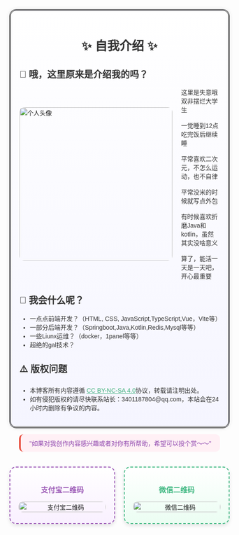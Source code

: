 <link href="https://fonts.googleapis.com/css2?family=Mochiy+Pop+One&display=swap" rel="stylesheet">

<style scoped>
    /* 浅色模式变量 */
    .welcome-page-wrapper {
        --main-bg: linear-gradient(to bottom, #fff, #f5f5ff);
        --main-border: #000;
        --main-text: #333;
        --main-shadow: rgba(0,0,0,0.1);
        --tip-bg: #fff0f5;
        --tip-border: #e74c3c;
        --tip-text: #8e44ad;
        --alipay-border: #9b59b6;
        --alipay-bg: linear-gradient(to bottom, #fff, #f9f0ff);
        --alipay-text: #9b59b6;
        --wechat-border: #42b983;
        --wechat-bg: linear-gradient(to bottom, #fff, #ebfdf2);
        --wechat-text: #42b983;
        --card-shadow: rgba(0,0,0,0.1);
        --link-color: #3eaf7c;
    }
    
    /* 黑暗模式变量 */
    html.dark .welcome-page-wrapper,
    body.dark .welcome-page-wrapper,
    [data-theme="dark"] .welcome-page-wrapper {
        --main-bg: linear-gradient(to bottom, #1a1a1a, #2a2a3e);
        --main-border: #666;
        --main-text: #e0e0e0;
        --main-shadow: rgba(255,255,255,0.1);
        --tip-bg: #3a2a35;
        --tip-border: #e74c3c;
        --tip-text: #d8a8e8;
        --alipay-border: #b389c9;
        --alipay-bg: linear-gradient(to bottom, #252525, #3a2a3e);
        --alipay-text: #d8a8e8;
        --wechat-border: #5fd3a0;
        --wechat-bg: linear-gradient(to bottom, #252525, #2a3e35);
        --wechat-text: #70e0b0;
        --card-shadow: rgba(255,255,255,0.08);
        --link-color: #5fd3a0;
    }
    
    .welcome-page-wrapper {
        font-family: 'Mochiy Pop One', sans-serif;
    }
    
    .welcome-page-wrapper h1,
    .welcome-page-wrapper h2,
    .welcome-page-wrapper h3,
    .welcome-page-wrapper p,
    .welcome-page-wrapper ul,
    .welcome-page-wrapper li,
    .welcome-page-wrapper span {
        font-family: 'Mochiy Pop One', sans-serif;
        color: var(--main-text);
    }
    
    .welcome-page-wrapper a {
        color: var(--link-color);
    }
    
    .welcome-main-card {
        border: 3px double var(--main-border);
        background: var(--main-bg);
        box-shadow: 0 0 10px var(--main-shadow);
        border-radius: 15px;
        padding: 20px;
        max-width: 800px;
        margin: auto;
    }
    
    .welcome-tip-wrapper {
        display: flex;
        align-items: center;
        text-align: center;
        max-width: 2000px;
        justify-content: center;
    }
    
    .welcome-tip-card {
        background-color: var(--tip-bg);
        border-left: 4px solid var(--tip-border);
        padding: 10px 20px;
        font-family: 'Comic Sans MS', 'Noto Sans CJK', sans-serif;
        font-size: 1em;
        color: var(--tip-text);
        margin: 1em 0;
        border-radius: 10px;
    }
    
    .welcome-payment-wrapper {
        display: flex;
        gap: 20px;
        justify-content: center;
        margin: 20px auto;
        font-family: 'Comic Sans MS', 'Noto Sans CJK', sans-serif;
    }
    
    .welcome-payment-card {
        flex: 1;
        max-width: 300px;
        padding: 15px;
        border-radius: 15px;
        box-shadow: 0 4px 8px var(--card-shadow);
        text-align: center;
    }
    
    .welcome-alipay-card {
        border: 2px dashed var(--alipay-border);
        background: var(--alipay-bg);
    }
    
    .welcome-alipay-card h3 {
        color: var(--alipay-text);
    }
    
    .welcome-wechat-card {
        border: 2px dashed var(--wechat-border);
        background: var(--wechat-bg);
    }
    
    .welcome-wechat-card h3 {
        color: var(--wechat-text);
    }
</style>

<div class="welcome-page-wrapper">
<div class="welcome-main-card">
    <h1 style="text-align: center;">✨ 自我介绍 ✨</h1>
    <section>
        <h2>🌸 哦，这里原来是介绍我的吗？</h2>
        <div style="display: flex; align-items: center; gap: 20px;">
            <img src="/shiyiimg.jpg" alt="个人头像" style="width: 350px; height: auto; border-radius: 10px;">
            <div style="display: flex; flex-direction: column; justify-content: center; width: 300px;">
                <span>这里是失意哦 双非摆烂大学生</span>
                <br>
                <span>一觉睡到12点 吃完饭后继续睡</span>
                <br>
                <span>平常喜欢二次元，不怎么运动，也不自律</span>
                <br>
                <span>平常没米的时候就写点外包</span>
                <br>
                <span>有时候喜欢折磨Java和kotlin，虽然其实没啥意义</span>
                <br>
                <span>算了，能活一天是一天吧，开心最重要</span>
            </div>
        </div>
    </section>
    <section>
        <h2>🔧 我会什么呢？</h2>
        <ul>
            <li>一点点前端开发？（HTML, CSS, JavaScript,TypeScript,Vue，Vite等）</li>
            <li>一部分后端开发？（Springboot,Java,Kotlin,Redis,Mysql等等）</li>
            <li>一些Liunx运维？（docker，1panel等等）</li>
            <li>超绝的gal技术？</li>
        </ul>
    </section>
    <section>
        <h2>⚠️ 版权问题</h2>
        <p>
        <ul>
        <li>本博客所有内容遵循 <a href="https://creativecommons.org/licenses/by-nc-sa/4.0/deed.zh" target="_blank">CC BY-NC-SA 4.0</a>协议，转载请注明出处。</li>
        <li>如有侵犯版权的请尽快联系站长：3401187804@qq.com，本站会在24小时内删除有争议的内容。</li>
        </ul>
        </p>
    </section>
</div>

<div class="welcome-tip-wrapper">
    <div class="welcome-tip-card">
        "如果对我创作内容感兴趣或者对你有所帮助，希望可以投个赏～～"
    </div>
</div>

<div class="welcome-payment-wrapper">
    <div class="welcome-payment-card welcome-alipay-card">
        <h3>支付宝二维码</h3>
        <div style="display: flex; justify-content: center; align-items: center; margin: 10px 0;">
            <img src="/buy/zhifubaobuy.jpg" alt="支付宝二维码" style="width: 100%; max-width: 200px; height: auto; border-radius: 10px;">
        </div>
    </div>
    <div class="welcome-payment-card welcome-wechat-card">
        <h3>微信二维码</h3>
        <div style="display: flex; justify-content: center; align-items: center; margin: 10px 0;">
            <img src="/buy/weixinbuy.jpg" alt="微信二维码" style="width: 100%; max-width: 200px; height: auto; border-radius: 10px;">
        </div>
    </div>
</div>
</div>
